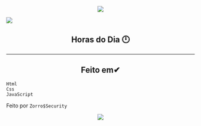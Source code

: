 <p align="center"><img src="https://camo.githubusercontent.com/71b837571c48af3aa60a73dbc9d5936aa359d78efbfa8a6743cbbbc16b80ef4d/68747470733a2f2f63646e2e646973636f72646170702e636f6d2f6174746163686d656e74732f3830353930323039333930363630383138362f3830353931333937323533353539303932322f74656e6f722e676966" /></p>
<img src="https://raw.githubusercontent.com/MicaelliMedeiros/micaellimedeiros/master/image/computer-illustration.png" />
<h2 align="center">Horas do Dia 🕛</h2>

<hr>
<h2 align="center">Feito em✔</h2>

```
Html
Css
JavaScript
```

Feito por `Zorro$Security`
<p align="center"><img src="https://camo.githubusercontent.com/71b837571c48af3aa60a73dbc9d5936aa359d78efbfa8a6743cbbbc16b80ef4d/68747470733a2f2f63646e2e646973636f72646170702e636f6d2f6174746163686d656e74732f3830353930323039333930363630383138362f3830353931333937323533353539303932322f74656e6f722e676966" /></p>

